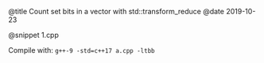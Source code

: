 @title Count set bits in a vector with std::transform_reduce
@date 2019-10-23

@snippet 1.cpp

Compile with: `g++-9 -std=c++17 a.cpp -ltbb `
